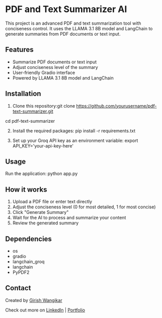 # PDF and Text Summarizer AI

This project is an advanced PDF and text summarization tool with conciseness control. It uses the LLAMA 3.1 8B model and LangChain to generate summaries from PDF documents or text input.

## Features

- Summarize PDF documents or text input
- Adjust conciseness level of the summary
- User-friendly Gradio interface
- Powered by LLAMA 3.1 8B model and LangChain

## Installation

1. Clone this repository:git clone https://github.com/yourusername/pdf-text-summarizer.git

cd pdf-text-summarizer

2. Install the required packages:
pip install -r requirements.txt

3. Set up your Groq API key as an environment variable:
export API_KEY='your-api-key-here'

## Usage
Run the application:
python app.py

## How it works
1. Upload a PDF file or enter text directly
2. Adjust the conciseness level (0 for most detailed, 1 for most concise)
3. Click "Generate Summary"
4. Wait for the AI to process and summarize your content
5. Review the generated summary

## Dependencies
- os
- gradio
- langchain_groq
- langchain
- PyPDF2


## Contact

Created by [Girish Wangikar](https://www.linkedin.com/in/girish-wangikar/)

Check out more on [LinkedIn](https://www.linkedin.com/in/girish-wangikar/) | [Portfolio](https://girishwangikar.github.io/Girish_Wangikar_Portfolio.github.io/)

